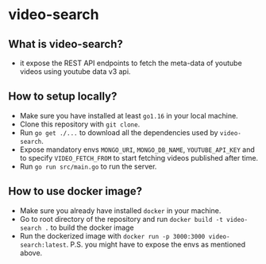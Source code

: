 # video-search

## What is video-search?
- it expose the REST API endpoints to fetch the meta-data of youtube videos using youtube data v3 api.

## How to setup locally?
- Make sure you have installed at least `go1.16` in your local machine.
- Clone this repository with `git clone`.
- Run `go get ./...` to download all the dependencies used by `video-search`.
- Expose mandatory envs `MONGO_URI`, `MONGO_DB_NAME`, `YOUTUBE_API_KEY` and to specify `VIDEO_FETCH_FROM` to start fetching videos published after time.
- Run `go run src/main.go` to  run the server.

## How to use docker image?
- Make sure you already have installed `docker` in your machine.
- Go to root directory of the repository and run `docker build -t video-search .` to build the docker image
- Run the dockerized image with `docker run -p 3000:3000 video-search:latest`. P.S. you might have to expose the envs as mentioned above.